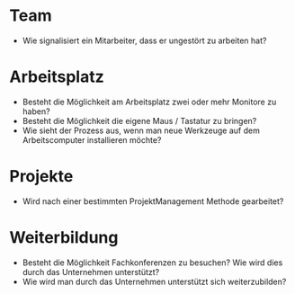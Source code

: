 # Team #
- Wie signalisiert ein Mitarbeiter, dass er ungestört zu arbeiten hat?

# Arbeitsplatz #
- Besteht die Möglichkeit am Arbeitsplatz zwei oder mehr Monitore zu haben?
- Besteht die Möglichkeit die eigene Maus / Tastatur zu bringen?
- Wie sieht der Prozess aus, wenn man neue Werkzeuge auf dem Arbeitscomputer installieren möchte?

# Projekte #
- Wird nach einer bestimmten ProjektManagement Methode gearbeitet?


# Weiterbildung #
- Besteht die Möglichkeit Fachkonferenzen zu besuchen? Wie wird dies durch das Unternehmen unterstützt?
- Wie wird man durch das Unternehmen unterstützt sich weiterzubilden?

